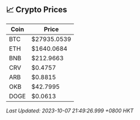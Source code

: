 ## 📈 Crypto Prices

| Coin | Price |
| ---- | ----- |
| BTC | $27935.0539 |
| ETH | $1640.0684 |
| BNB | $212.9663 |
| CRV | $0.4757 |
| ARB | $0.8815 |
| OKB | $42.7995 |
| DOGE | $0.0613 |

_Last Updated: 2023-10-07 21:49:26.999 +0800 HKT_